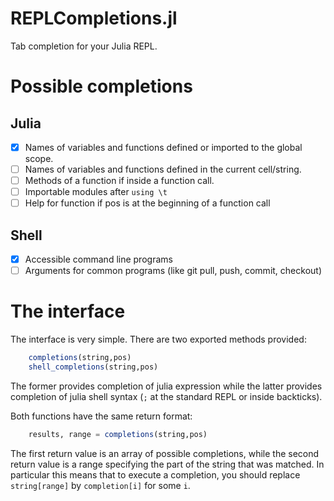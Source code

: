 REPLCompletions.jl
==================

Tab completion for your Julia REPL.

# Possible completions
## Julia
- [x] Names of variables and functions defined or imported to the global scope.
- [ ] Names of variables and functions defined in the current cell/string.
- [ ] Methods of a function if inside a function call.
- [ ] Importable modules after `using \t`
- [ ] Help for function if pos is at the beginning of a function call
## Shell
- [x] Accessible command line programs
- [ ] Arguments for common programs (like git pull, push, commit, checkout)

# The interface

The interface is very simple. There are two exported methods provided:

```julia
	completions(string,pos)
	shell_completions(string,pos)
```

The former provides completion of julia expression while the latter provides completion 
of julia shell syntax (`;` at the standard REPL or inside backticks).

Both functions have the same return format:

```julia
	results, range = completions(string,pos)
```

The first return value is an array of possible completions, while the second return value 
is a range specifying the part of the string that was matched. In particular this means
that to execute a completion, you should replace `string[range]` by `completion[i]` for some `i`.

